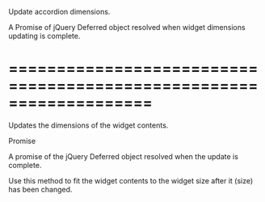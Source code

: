 <!--**
/*-------------------------------------------
    Auto-generated file. Do not modify.
-------------------------------------------

**-->
<!--d-->
Update accordion dimensions.
<!--/d-->
<!--rd-->A Promise of jQuery Deferred object resolved when widget dimensions updating is complete.<!--/rd-->
===================================================================
===================================================================

<!--shortDescription-->
Updates the dimensions of the widget contents.
<!--/shortDescription-->

<!--returnType-->Promise<!--/returnType-->
<!--returnDescription-->
A promise of the jQuery Deferred object resolved when the update is complete.
<!--/returnDescription-->

<!--fullDescription-->
Use this method to fit the widget contents to the widget size after it (size) has been changed.
<!--/fullDescription-->